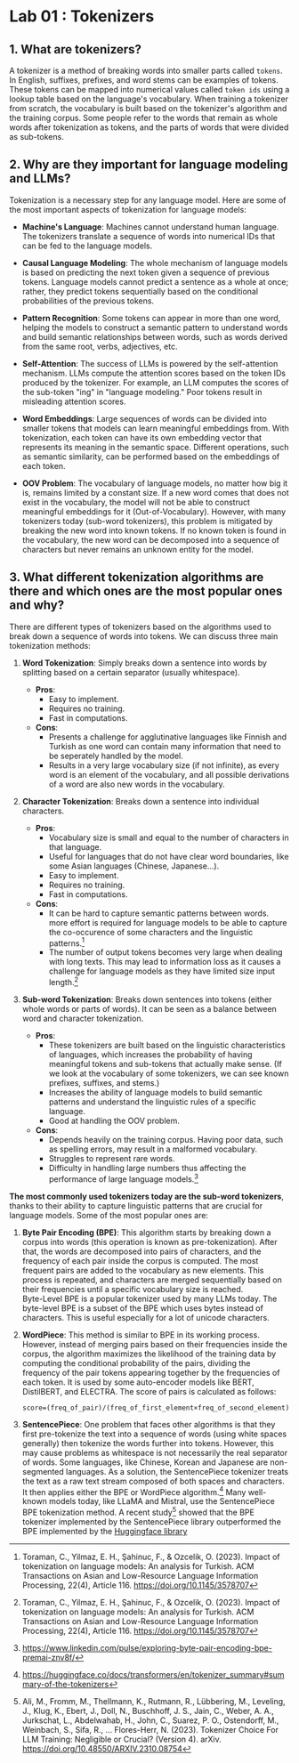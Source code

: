 # **Lab 01 : Tokenizers**
## 1. What are tokenizers?
A tokenizer is a method of breaking words into smaller parts called `tokens`. In English, suffixes, prefixes, and word stems can be examples of tokens. These tokens can be mapped into numerical values called `token ids` using a lookup table based on the language's vocabulary. When training a tokenizer from scratch, the vocabulary is built based on the tokenizer's algorithm and the training corpus. Some people refer to the words that remain as whole words after tokenization as tokens, and the parts of words that were divided as sub-tokens.

## 2. Why are they important for language modeling and LLMs?
Tokenization is a necessary step for any language model. Here are some of the most important aspects of tokenization for language models:

- **Machine's Language**: Machines cannot understand human language. The tokenizers translate a sequence of words into numerical IDs that can be fed to the language models.

- **Causal Language Modeling**: The whole mechanism of language models is based on predicting the next token given a sequence of previous tokens. Language models cannot predict a sentence as a whole at once; rather, they predict tokens sequentially based on the conditional probabilities of the previous tokens.

- **Pattern Recognition**: Some tokens can appear in more than one word, helping the models to construct a semantic pattern to understand words and build semantic relationships between words, such as words derived from the same root, verbs, adjectives, etc.

- **Self-Attention**: The success of LLMs is powered by the self-attention mechanism. LLMs compute the attention scores based on the token IDs produced by the tokenizer. For example, an LLM computes the scores of the sub-token "ing" in "language modeling." Poor tokens result in misleading attention scores.

- **Word Embeddings**: Large sequences of words can be divided into smaller tokens that models can learn meaningful embeddings from. With tokenization, each token can have its own embedding vector that represents its meaning in the semantic space. Different operations, such as semantic similarity, can be performed based on the embeddings of each token.

- **OOV Problem**: The vocabulary of language models, no matter how big it is, remains limited by a constant size. If a new word comes that does not exist in the vocabulary, the model will not be able to construct meaningful embeddings for it (Out-of-Vocabulary). However, with many tokenizers today (sub-word tokenizers), this problem is mitigated by breaking the new word into known tokens. If no known token is found in the vocabulary, the new word can be decomposed into a sequence of characters but never remains an unknown entity for the model.

## 3. What different tokenization algorithms are there and which ones are the most popular ones and why?

There are different types of tokenizers based on the algorithms used to break down a sequence of words into tokens. We can discuss three main tokenization methods:

1. **Word Tokenization**: Simply breaks down a sentence into words by splitting based on a certain separator (usually whitespace).
    - **Pros**: 
        - Easy to implement.
        - Requires no training.
        - Fast in computations.
    - **Cons**: 
        - Presents a challenge for agglutinative languages like Finnish and Turkish as one word can contain many information that need to be seperately handled by the model.
        - Results in a very large vocabulary size (if not infinite), as every word is an element of the vocabulary, and all possible derivations of a word are also new words in the vocabulary.

2. **Character Tokenization**: Breaks down a sentence into individual characters.
    - **Pros**:
        - Vocabulary size is small and equal to the number of characters in that language.
        - Useful for languages that do not have clear word boundaries, like some Asian languages (Chinese, Japanese...).
        - Easy to implement.
        - Requires no training.
        - Fast in computations.
    - **Cons**: 
        - It can be hard to capture semantic patterns between words. more effort is required for language models to be able to capture the co-occurence of some characters and the linguistic patterns.[^1]
        - The number of output tokens becomes very large when dealing with long texts. This may lead to information loss as it causes a challenge for language models as they have limited size input length.[^1]

3. **Sub-word Tokenization**: Breaks down sentences into tokens (either whole words or parts of words). It can be seen as a balance between word and character tokenization.
    - **Pros**: 
        - These tokenizers are built based on the linguistic characteristics of languages, which increases the probability of having meaningful tokens and sub-tokens that actually make sense. (If we look at the vocabulary of some tokenizers, we can see known prefixes, suffixes, and stems.)
        - Increases the ability of language models to build semantic patterns and understand the linguistic rules of a specific language.
        - Good at handling the OOV problem. 
    - **Cons**:   
        - Depends heavily on the training corpus. Having poor data, such as spelling errors, may result in a malformed vocabulary.
        - Struggles to represent rare words.
        - Difficulty in handling large numbers thus affecting the performance of large language models.[^2]



**The most commonly used tokenizers today are the sub-word tokenizers**, thanks to their ability to capture linguistic patterns that are crucial for language models. Some of the most popular ones are:

1. **Byte Pair Encoding (BPE)**: This algorithm starts by breaking down a corpus into words (this operation is known as pre-tokenization). After that, the words are decomposed into pairs of characters, and the frequency of each pair inside the corpus is computed. The most frequent pairs are added to the vocabulary as new elements. This process is repeated, and characters are merged sequentially based on their frequencies until a specific vocabulary size is reached.  
Byte-Level BPE is a popular tokenizer used by many LLMs today. 
The byte-level BPE is a subset of the BPE which uses bytes instead of characters. This is useful especially for a lot of unicode characters.

2. **WordPiece**: This method is similar to BPE in its working process. However, instead of merging pairs based on their frequencies inside the corpus, the algorithm maximizes the likelihood of the training data by computing the conditional probability of the pairs, dividing the frequency of the pair tokens appearing together by the frequencies of each token. It is used by some auto-encoder models like BERT, DistilBERT, and ELECTRA. The score of pairs is calculated as follows:
    
    `score=(freq_of_pair)/(freq_of_first_element×freq_of_second_element)`


3. **SentencePiece**: One problem that faces other algorithms is that they first pre-tokenize the text into a sequence of words (using white spaces generally) then tokenize the words further into tokens. However, this may cause problems as whitespace is not necessarily the real separator of words. Some languages, like Chinese, Korean and Japanese are non-segmented languages. As a solution, the SentencePiece tokenizer treats the text as a raw text stream composed of both spaces and characters. It then applies either the BPE or WordPiece algorithm.[^3] Many well-known models today, like LLaMA and Mistral, use the SentencePiece BPE tokenization method. 
A recent study[^4] showed that the BPE tokenizer implemented by the SentencePiece library outperformed the BPE implemented by the [Huggingface library](https://huggingface.co/)




[^1]: Toraman, C., Yilmaz, E. H., Şahinuc, F., & Ozcelik, O. (2023). Impact of tokenization on language models: An analysis for Turkish. ACM Transactions on Asian and Low-Resource Language Information Processing, 22(4), Article 116. https://doi.org/10.1145/3578707

[^2]: https://www.linkedin.com/pulse/exploring-byte-pair-encoding-bpe-premai-znv8f/

[^3]: https://huggingface.co/docs/transformers/en/tokenizer_summary#summary-of-the-tokenizers


[^4]: Ali, M., Fromm, M., Thellmann, K., Rutmann, R., Lübbering, M., Leveling, J., Klug, K., Ebert, J., Doll, N., Buschhoff, J. S., Jain, C., Weber, A. A., Jurkschat, L., Abdelwahab, H., John, C., Suarez, P. O., Ostendorff, M., Weinbach, S., Sifa, R., … Flores-Herr, N. (2023). Tokenizer Choice For LLM Training: Negligible or Crucial? (Version 4). arXiv. https://doi.org/10.48550/ARXIV.2310.08754
